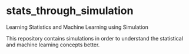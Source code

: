 # stats_through_simulation
Learning Statistics and Machine Learning using Simulation

This repository contains simulations in order to understand the statistical and machine learning concepts better.
